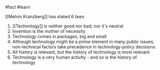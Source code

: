#fact #learn

[[Melvin Kranzberg]] has stated 6 laws

1. [[Technology]] is neither good nor bad; nor it's neutral
2. Invention is the mother of necessity
3. Technology comes in packages, big and small
4. Although technology might be a prime element in many public issues, non-technical factors take precedence in technology-policy decisions
5. All history is relevant, but the history of technology is most relevant
6. Technology is a very human activity - and so is the history of technology
